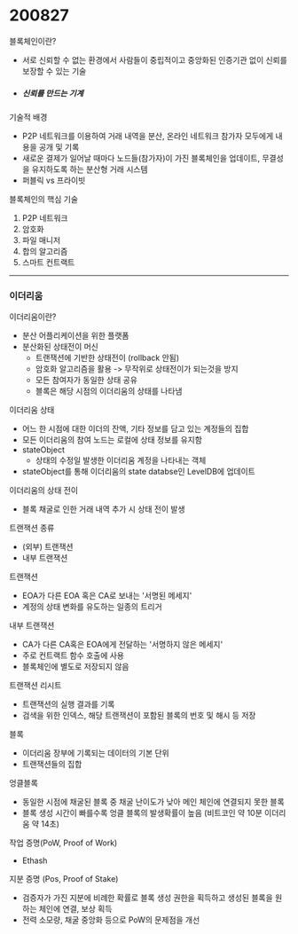 # 200827

블록체인이란?

- 서로 신뢰할 수 없는 환경에서 사람들이 중립적이고 중앙화된 인증기관 없이 신뢰를 보장할 수 있는 기술

- ##### 신뢰를 만드는 기계



기술적 배경

- P2P 네트워크를 이용하여 거래 내역을 분산, 온라인 네트워크 참가자 모두에게 내용을 공개 및 기록
- 새로운 결제가 일어날 때마다 노드들(참가자)이 가진 블록체인을 업데이트, 무결성을 유지하도록 하는 분산형 거래 시스템
- 퍼블릭 vs 프라이빗



블록체인의 핵심 기술

1. P2P 네트워크
2. 암호화
3. 파일 매니저
4. 합의 알고리즘
5. 스마트 컨트랙트



<hr>

### 이더리움

이더리움이란?

- 분산 어플리케이션을 위한 플랫폼
- 분산화된 상태전이 머신
  - 트랜잭션에 기반한 상태전이 (rollback 안됨)
  - 암호화 알고리즘을 활용 -> 무작위로 상태전이가 되는것을 방지
  - 모든 참여자가 동일한 상태 공유
  - 블록은 해당 시점의 이더리움의 상태를 나타냄



이더리움 상태

- 어느 한 시점에 대한 이더의 잔액, 기타 정보를 담고 있는 계정들의 집합
- 모든 이더리움의 참여 노드는 로컬에 상태 정보를 유지함
- stateObject
  - 상태의 수정일 발생한 이더리움 계정을 나타내는 객체
- stateObject를 통해 이더리움의 state databse인 LevelDB에 업데이트



이더리움의 상태 전이

- 블록 채굴로 인한 거래 내역 추가 시 상태 전이 발생



트랜잭션 종류

- (외부) 트랜잭션
- 내부 트랜잭션

트랜잭션

- EOA가 다른 EOA 혹은 CA로 보내는 '서명된 메세지'
- 계정의 상태 변화를 유도하는 일종의 트리거

내부 트랜잭션

- CA가 다른 CA혹은 EOA에게 전달하는 '서명하지 않은 메세지'
- 주로 컨트랙트 함수 호출에 사용
- 블록체인에 별도로 저장되지 않음

트랜잭션 리시트

- 트랜잭션의 실행 결과를 기록
- 검색을 위한 인덱스, 해당 트랜잭션이 포함된 블록의 번호 및 해시 등 저장



블록

- 이더리움 장부에 기록되는 데이터의 기본 단위
- 트랜잭션들의 집합

엉클블록

- 동일한 시점에 채굴된 블록 중 채굴 난이도가 낮아 메인 체인에 연결되지 못한 블록
- 블록 생성 시간이 빠를수록 엉클 블록의 발생확률이 높음 (비트코인 약 10분 이더리움 약 14초)



작업 증명(PoW, Proof of Work)

- Ethash

지분 증명 (Pos, Proof of Stake)

- 검증자가 가진 지분에 비례한 확률로 블록 생성 권한을 획득하고 생성된 블록을 원하는 체인에 연결, 보상 획득
- 전력 소모량, 채굴 중앙화 등으로 PoW의 문제점을 개선





